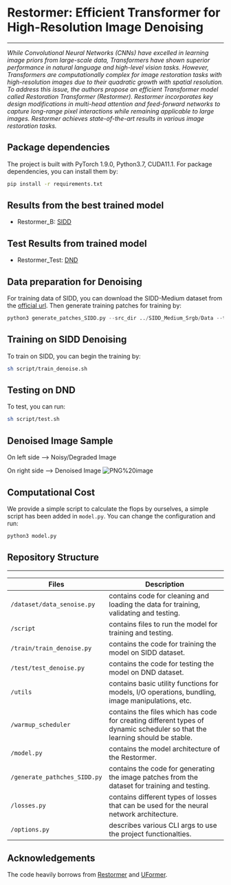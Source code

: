 # Restormer: Efficient Transformer for High-Resolution Image Denoising
---
*While Convolutional Neural Networks (CNNs) have excelled in learning image priors from large-scale data, Transformers have shown superior performance in natural language and high-level vision tasks. However, Transformers are computationally complex for image restoration tasks with high-resolution images due to their quadratic growth with spatial resolution. To address this issue, the authors propose an efficient Transformer model called Restoration Transformer (Restormer). Restormer incorporates key design modifications in multi-head attention and feed-forward networks to capture long-range pixel interactions while remaining applicable to large images. Restormer achieves state-of-the-art results in various image restoration tasks.*

## Package dependencies
The project is built with PyTorch 1.9.0, Python3.7, CUDA11.1. For package dependencies, you can install them by:
```bash
pip install -r requirements.txt
```

## Results from the best trained model
- Restormer_B: [SIDD](https://cloud.neuronsquare.com/s/6yEHYTRxDAmX2er)

## Test Results from trained model
- Restormer_Test: [DND](https://cloud.neuronsquare.com/s/xA9QbCMFTHxLrgg)


## Data preparation for Denoising 
For training data of SIDD, you can download the SIDD-Medium dataset from the [official url](https://www.eecs.yorku.ca/~kamel/sidd/dataset.php).
Then generate training patches for training by:
```python
python3 generate_patches_SIDD.py --src_dir ../SIDD_Medium_Srgb/Data --tar_dir ../datasets/denoising/sidd/train
```

## Training on SIDD Denoising
To train on SIDD, you can begin the training by:

```sh
sh script/train_denoise.sh
```

## Testing on DND
To test, you can run:

```sh
sh script/test.sh
```

## Denoised Image Sample
On left side --> Noisy/Degraded Image  
  
On right side --> Denoised Image
![PNG%20image](https://github.com/ygsharma/DL-Project-Restormer/assets/52563094/f34e4fab-f1a4-409c-a5be-6f927eac4922)


## Computational Cost

We provide a simple script to calculate the flops by ourselves, a simple script has been added in `model.py`. You can change the configuration and run:

```python
python3 model.py
```


## Repository Structure
---

| Files | Description |
| ----------- | ----------- |
| `/dataset/data_senoise.py` | contains code for cleaning and loading the data for training, validating and testing. |
| `/script` | contains files to run the model for training and testing. |
| `/train/train_denoise.py` | contains the code for training the model on SIDD dataset.|
| `/test/test_denoise.py` | contains the code for testing the model on DND dataset. |
| `/utils` | contains basic utility functions for models, I/O operations, bundling, image manipulations, etc. |
| `/warmup_scheduler` | contains the files which has code for creating different types of dynamic scheduler so that the learning should be stable. |
| `/model.py` | contains the model architecture of the Restormer. |
| `/generate_pathches_SIDD.py` | contains the code for generating the image patches from the dataset for training and testing. |
| `/losses.py` | contains different types of losses that can be used for the neural network architecture. |
| `/options.py` | describes various CLI args to use the project functionalties. |
 

 ## Acknowledgements
 The code heavily borrows from [Restormer](https://github.com/swz30/Restormer) and [UFormer](https://github.com/ZhendongWang6/Uformer).
